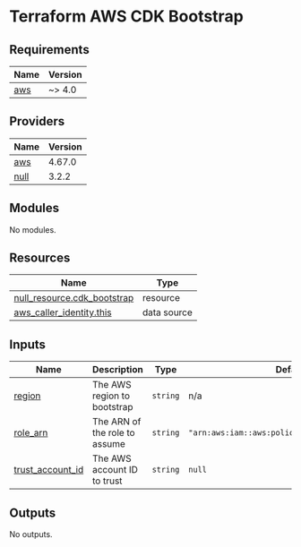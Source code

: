 # Terraform AWS CDK Bootstrap

<!-- BEGIN_TF_DOCS -->
## Requirements

| Name | Version |
|------|---------|
| <a name="requirement_aws"></a> [aws](#requirement\_aws) | ~> 4.0 |

## Providers

| Name | Version |
|------|---------|
| <a name="provider_aws"></a> [aws](#provider\_aws) | 4.67.0 |
| <a name="provider_null"></a> [null](#provider\_null) | 3.2.2 |

## Modules

No modules.

## Resources

| Name | Type |
|------|------|
| [null_resource.cdk_bootstrap](https://registry.terraform.io/providers/hashicorp/null/latest/docs/resources/resource) | resource |
| [aws_caller_identity.this](https://registry.terraform.io/providers/hashicorp/aws/latest/docs/data-sources/caller_identity) | data source |

## Inputs

| Name | Description | Type | Default | Required |
|------|-------------|------|---------|:--------:|
| <a name="input_region"></a> [region](#input\_region) | The AWS region to bootstrap | `string` | n/a | yes |
| <a name="input_role_arn"></a> [role\_arn](#input\_role\_arn) | The ARN of the role to assume | `string` | `"arn:aws:iam::aws:policy/AdministratorAccess"` | no |
| <a name="input_trust_account_id"></a> [trust\_account\_id](#input\_trust\_account\_id) | The AWS account ID to trust | `string` | `null` | no |

## Outputs

No outputs.
<!-- END_TF_DOCS -->